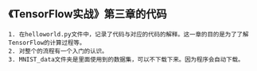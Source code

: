 《TensorFlow实战》第三章的代码
---
    1. 在helloworld.py文件中，记录了代码与对应的代码的解释。这一章的目的是为了了解TensorFlow的计算过程等。
    2. 对整个的流程有一个入门的认识。
    3. MNIST_data文件夹是里面使用到的数据集，可以不下载下来。因为程序会自动下载。
